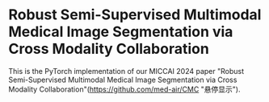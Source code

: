 # Robust Semi-Supervised Multimodal Medical Image Segmentation via Cross Modality Collaboration

This is the PyTorch implementation of our MICCAI 2024 paper "Robust Semi-Supervised Multimodal Medical Image Segmentation via Cross Modality Collaboration"(https://github.com/med-air/CMC "悬停显示").
